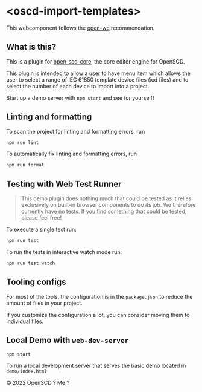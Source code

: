 # \<oscd-import-templates>

This webcomponent follows the [open-wc](https://github.com/open-wc/open-wc) recommendation.

## What is this?

This is a plugin for [open-scd-core](https://github.com/openscd/open-scd-core#readme), the core editor engine for OpenSCD. 

This plugin is intended to allow a user to have menu item which allows the user to select a range of IEC 61850 template device files (icd files) and to select the number of each device to import into a project.

Start up a demo server with `npm start` and see for yourself!

## Linting and formatting

To scan the project for linting and formatting errors, run

```bash
npm run lint
```

To automatically fix linting and formatting errors, run

```bash
npm run format
```

## Testing with Web Test Runner

> This demo plugin does nothing much that could be tested as it relies exclusively on built-in browser components to do its job. We therefore currently have no tests. If you find something that could be tested, please feel free!

To execute a single test run:

```bash
npm run test
```

To run the tests in interactive watch mode run:

```bash
npm run test:watch
```


## Tooling configs

For most of the tools, the configuration is in the `package.json` to reduce the amount of files in your project.

If you customize the configuration a lot, you can consider moving them to individual files.

## Local Demo with `web-dev-server`

```bash
npm start
```

To run a local development server that serves the basic demo located in `demo/index.html`

&copy; 2022 OpenSCD ? Me ?
